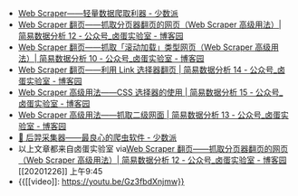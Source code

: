 - [Web Scraper——轻量数据爬取利器 - 少数派](evernote:///view/13797828/s63/fb3a5378-7f1d-4e40-a00f-88f010ef5f99/fb3a5378-7f1d-4e40-a00f-88f010ef5f99/)
- [Web Scraper 翻页——抓取分页器翻页的网页（Web Scraper 高级用法）| 简易数据分析 12 - 公众号_卤蛋实验室 - 博客园](evernote:///view/13797828/s63/781acbf2-fbb6-4051-902d-26c25441f008/781acbf2-fbb6-4051-902d-26c25441f008/)
- [Web Scraper 翻页——抓取「滚动加载」类型网页（Web Scraper 高级用法）| 简易数据分析 10 - 公众号_卤蛋实验室 - 博客园](evernote:///view/13797828/s63/6eb33efd-dc86-44e9-afd4-606726ba7196/6eb33efd-dc86-44e9-afd4-606726ba7196/)
- [Web Scraper 翻页——利用 Link 选择器翻页 | 简易数据分析 14 - 公众号_卤蛋实验室 - 博客园](evernote:///view/13797828/s63/48e502a9-7f8c-4920-8ba4-a67ffee8a6de/48e502a9-7f8c-4920-8ba4-a67ffee8a6de/)
- [Web Scraper 高级用法——CSS 选择器的使用 | 简易数据分析 15 - 公众号_卤蛋实验室 - 博客园](evernote:///view/13797828/s63/2961ce35-dd68-407f-b2b3-af715ad17487/2961ce35-dd68-407f-b2b3-af715ad17487/)
- [Web Scraper 高级用法——抓取二级网面 | 简易数据分析 13 - 公众号_卤蛋实验室 - 博客园](evernote:///view/13797828/s63/95b74dfd-0e3b-4a61-9e66-6ce49b7e9e43/95b74dfd-0e3b-4a61-9e66-6ce49b7e9e43/)
- [🦀️ 后羿采集器——最良心的爬虫软件 - 少数派](evernote:///view/13797828/s63/aa9287ad-43b7-4729-bbcb-42f3989bac2b/aa9287ad-43b7-4729-bbcb-42f3989bac2b/)
- 以上文章都来自卤蛋实验室
via[Web Scraper 翻页——抓取分页器翻页的网页（Web Scraper 高级用法）| 简易数据分析 12 - 公众号_卤蛋实验室 - 博客园](https://www.cnblogs.com/web-scraper/p/web_scraper_element_click_once.html)
[[20201226]] 上午9:45
- {{[[video]]: https://youtu.be/Gz3fbdXnjmw}}

